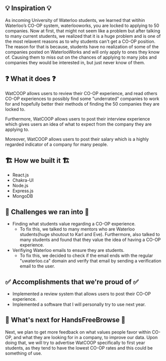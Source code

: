 ## 💡 Inspiration 💡
As incoming University of Waterloo students, we learned that witihin Waterloo’s CO-OP system, waterlooworks, you are locked to applying to 50 companies. Now at first, that might not seem like a problem but after talking to many current students, we realized that it is a huge problem and is one of the most relavent reasons as to why students can't get a CO-OP position. The reason for that is because, students have no realization of some of the companies posted on WaterlooWorks and will only apply to ones they know of. Causing them to miss out on the chances of applying to many jobs and companies they would be interested in, but just never know of them.

## ❓ What it does ❓
WatCOOP allows users to review their CO-OP experience, and read others CO-OP experiences to possibly find some "underrated" companies to work for and hopefully better their methods of finding the 50 companies they are locked to.

Furthermore, WatCOOP allows users to post their interview experience which gives users an idea of what to expect from the company they are applying to.

Moreover, WatCOOP allows users to post their salary which is a highly regarded indicator of a company for many people.
## 🏗️ How we built it 🏗️
- React.js
- Chakra-UI
- Node.js
- Express.js
- MongoDB
 
## 🚧 Challenges we ran into 🚧
- Finding what students value regarding a CO-OP experience.
    - To fix this, we talked to many mentors who are Waterloo students(huge shoutout to Karl and Eve). Furthermore, also talked to many students and found that they value the idea of having a CO-OP experience. 
- Verifiying Waterloo emails to ensure they are students.
    - To fix this, we decided to check if the email ends with the regular "uwaterloo.ca" domain and verify that email by sending a verification email to the user.

 
## ✅ Accomplishments that we're proud of ✅
- Implemented a review system that allows users to post their CO-OP experience.
- Implemented a software that I will personally try to use next year.

## 💭 What's next for HandsFreeBrowse 💭
Next, we plan to get more feedback on what values people favor within CO-OP, and what they are looking for in a company, to improve our data. Upon doing that, we will try to advertise WatCOOP specifically to first year students, as they tend to have the lowest CO-OP rates and this could be something of use.

